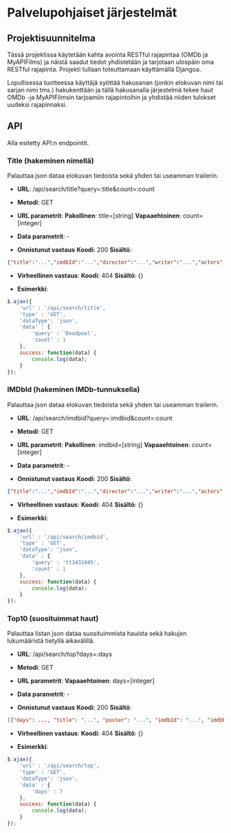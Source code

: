 # Palvelupohjaiset järjestelmät

## Projektisuunnitelma
Tässä projektissa käytetään kahta avointa RESTful rajapintaa (OMDb ja MyAPIFilms) ja näistä saadut tiedot yhdistetään ja tarjotaan ulospäin oma RESTful rajapinta. Projekti tullaan toteuttamaan käyttämällä Djangoa.

Lopullisessa tuotteessa käyttäjä syöttää hakusanan (jonkin elokuvan nimi tai sarjan nimi tms.) hakukenttään ja tällä hakusanalla järjestelmä tekee haut OMDb -ja MyAPIFilmsin tarjoamiin rajapintoihin ja yhdistää niiden tulokset uudeksi rajapinnaksi.


## API

Alla esitetty API:n endpointit.

### Title (hakeminen nimellä)

Palauttaa json dataa elokuvan tiedoista sekä yhden tai useamman trailerin.

* **URL**:
/api/search/title?query=:title&count=:count

* **Metodi**:
GET

* **URL parametrit**:
**Pakollinen**:
title=[string]
**Vapaaehtoinen**:
count=[integer]

* **Data parametrit**:
\-

* **Onnistunut vastaus**
**Koodi**: 200
**Sisältö**: 
```json
{"title":"...","imdbId":"...","director":"...","writer":"...","actors":"...","poster":"...","genre":"...","runtime":"...","released":"...","plot":"...","imdbLink":"...","imdbRating":"...","trailers":[{"embed":"..."}]}
```

* **Virheellinen vastaus**:
**Koodi**: 404
**Sisältö**: {}

* **Esimerkki**:
```javascript
$.ajax({
    'url' : '/api/search/title',
    'type' : 'GET',
    'dataType': 'json',
    'data' : {
        'query' : 'Deadpool',
        'count' : 1
    },
    success: function(data) {
        console.log(data);
    }
});
```

### IMDbId (hakeminen IMDb-tunnuksella)

Palauttaa json dataa elokuvan tiedoista sekä yhden tai useamman trailerin.

* **URL**:
/api/search/imdbid?query=:imdbid&count=:count

* **Metodi**:
GET

* **URL parametrit**:
**Pakollinen**:
imdbid=[string]
**Vapaaehtoinen**:
count=[integer]

* **Data parametrit**:
\-

* **Onnistunut vastaus**
**Koodi**: 200
**Sisältö**: 
```json
{"title":"...","imdbId":"...","director":"...","writer":"...","actors":"...","poster":"...","genre":"...","runtime":"...","released":"...","plot":"...","imdbLink":"...","imdbRating":"...","trailers":[{"embed":"..."}]}
```

* **Virheellinen vastaus**:
**Koodi**: 404
**Sisältö**: {}

* **Esimerkki**:
```javascript
$.ajax({
    'url' : '/api/search/imdbid',
    'type' : 'GET',
    'dataType': 'json',
    'data' : {
        'query' : 'tt1431045',
        'count' : 1
    },
    success: function(data) {
        console.log(data);
    }
});
```

### Top10 (suosituimmat haut)

Palauttaa listan json dataa suosituimmista hauista sekä hakujen lukumääristä tietyllä aikavälillä.

* **URL**:
/api/search/top?days=:days

* **Metodi**:
GET

* **URL parametrit**:
**Vapaaehtoinen**:
days=[integer]

* **Data parametrit**:
\-

* **Onnistunut vastaus**
**Koodi**: 200
**Sisältö**: 
```json
[{"days": ..., "title": "...", "poster": "...", "imdbId": "...", "imdbRating": "...", "searches": ..., "imdbLink": "..."},{...}]
```

* **Virheellinen vastaus**:
**Koodi**: 404
**Sisältö**: {}

* **Esimerkki**:
```javascript
$.ajax({
    'url' : '/api/search/top',
    'type' : 'GET',
    'dataType': 'json',
    'data' : {
        'days' : 7
    },
    success: function(data) {
        console.log(data);
    }
});
```


